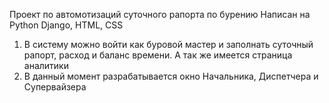 Проект по автомотизаций суточного рапорта по бурению
Написан на Python Django, HTML, CSS
1) В систему можно войти как буровой мастер и заполнать суточный рапорт, расход и баланс времени. А так же имеется страница аналитики
2) В данный момент разрабатывается окно Начальника, Диспетчера и Супервайзера
